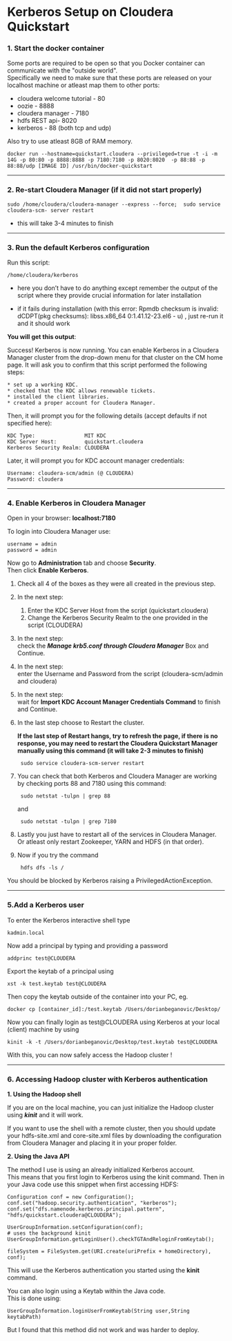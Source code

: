 # Kerberos Setup on Cloudera Quickstart

### 1. Start the docker container 

Some ports are required to be open so that you Docker container can communicate with the "outside world".  
Specifically we need to make sure that these ports are released on your localhost machine or atleast map them to other ports:  
- cloudera welcome tutorial - 80  
- oozie - 8888  
- cloudera manager - 7180  
- hdfs REST api- 8020  
- kerberos - 88 (both tcp and udp)  

Also try to use atleast 8GB of RAM memory.

	docker run --hostname=quickstart.cloudera --privileged=true -t -i -m 14G -p 80:80 -p 8888:8888 -p 7180:7180 -p 8020:8020  -p 88:88 -p 88:88/udp [IMAGE ID] /usr/bin/docker-quickstart


---

### 2. Re-start Cloudera Manager (if it did not start properly)

	sudo /home/cloudera/cloudera-manager --express --force;  sudo service cloudera-scm-	server restart

- this will take 3-4 minutes to finish

---

### 3. Run the default Kerberos configuration 

Run this script: 

	/home/cloudera/kerberos

-  here you don’t have to do anything except remember the output of the script where they provide crucial information for later installation

- if it fails during installation (with this error: Rpmdb checksum is invalid: dCDPT(pkg checksums): libss.x86_64 0:1.41.12-23.el6 - u) , just re-run it and it should work

**You will get this output**:

Success! Kerberos is now running. You can enable Kerberos in a Cloudera Manager
cluster from the drop-down menu for that cluster on the CM home page. It will
ask you to confirm that this script performed the following steps:

    * set up a working KDC.
    * checked that the KDC allows renewable tickets.
    * installed the client libraries.
    * created a proper account for Cloudera Manager.

Then, it will prompt you for the following details (accept defaults if not
specified here):

    KDC Type:                MIT KDC
    KDC Server Host:         quickstart.cloudera
    Kerberos Security Realm: CLOUDERA

Later, it will prompt you for KDC account manager credentials:

    Username: cloudera-scm/admin (@ CLOUDERA)
    Password: cloudera


---

### 4. Enable Kerberos in Cloudera Manager

Open in your browser: **localhost:7180**

To login into Cloudera Manager use:   

	username = admin
	password = admin
	

Now go to **Administration** tab and choose **Security**.  
Then click **Enable Kerberos**.

1. Check all 4 of the boxes as they were all created in the previous step.

2. In the next step:  
	1) Enter the	KDC Server Host from the script (quickstart.cloudera)  
	2) Change the Kerberos Security Realm to the one provided in the script  (CLOUDERA) 

3. In the next step:  
check the ***Manage krb5.conf through Cloudera Manager*** Box and Continue. 


4. In the next step:  
enter the Username and Password from the script (cloudera-scm/admin and cloudera)


5. In the next step:  
wait for  **Import KDC Account Manager Credentials Command** to finish and Continue.

6. In the last step choose to Restart the cluster.  


	**If the last step of Restart hangs, try to refresh the page, if there is no response, you may need to restart the Cloudera Quickstart Manager manually using this command (it will take 2-3 minutes to finish)**  
			
		sudo service cloudera-scm-server restart
		
7. You can check that both Kerberos and Cloudera Manager are working by checking ports 88 and 7180 using this command:
		
		sudo netstat -tulpn | grep 88  
	
	and 

		sudo netstat -tulpn | grep 7180

8. Lastly you just have to restart all of the services in Cloudera Manager.  
Or atleast only restart Zookeeper, YARN and HDFS (in that order). 

9. Now if you try the command 

		hdfs dfs -ls /
		
You should be blocked by Kerberos raising a PrivilegedActionException.


---

### 5.Add a Kerberos user

To enter the Kerberos interactive shell type 

	kadmin.local
		
Now add a principal by typing and providing a password   

	addprinc test@CLOUDERA
		
Export the keytab of a principal using  

	xst -k test.keytab test@CLOUDERA
	
Then copy the keytab outside of the container into your PC, eg. 

	docker cp [container_id]:/test.keytab /Users/dorianbeganovic/Desktop/

Now you can finally login as test@CLOUDERA using Kerberos at your local (client) machine by using  

	kinit -k -t /Users/dorianbeganovic/Desktop/test.keytab test@CLOUDERA


With this, you can now safely access the Hadoop cluster !

---


### 6. Accessing Hadoop cluster with Kerberos authentication 

**1. Using the Hadoop shell**

If you are on the local machine, you can just initialize the Hadoop cluster using ***kinit*** and it will work. 

If you want to use the shell with a remote cluster, then you should update your  hdfs-site.xml and core-site.xml files by downloading the configuration from Cloudera Manager and placing it in your proper folder. 

**2. Using the Java API**

The method I use is using an already initialized Kerberos account.  
This means that you first login to Kerberos using the kinit command.
Then in your Java code use this snippet when first accessing HDFS:


    Configuration conf = new Configuration();
    conf.set("hadoop.security.authentication", "kerberos");
    conf.set("dfs.namenode.kerberos.principal.pattern", "hdfs/quickstart.cloudera@CLOUDERA");
	
	UserGroupInformation.setConfiguration(conf);
	# uses the background kinit 
	UserGroupInformation.getLoginUser().checkTGTAndReloginFromKeytab();
	
	fileSystem = FileSystem.get(URI.create(uriPrefix + homeDirectory), conf);

This will use the Kerberos authentication you started using the **kinit** command. 


You can also login using a Keytab within the Java code.  
This is done using:   
		
	UserGroupInformation.loginUserFromKeytab(String user,String keytabPath)
	

But I found that this method did not work and was harder to deploy.  


